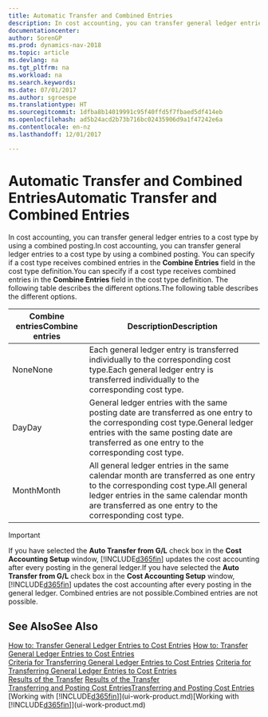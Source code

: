 ```yaml
---
title: Automatic Transfer and Combined Entries
description: In cost accounting, you can transfer general ledger entries to a cost type by using a combined posting. You can specify if a cost type receives combined entries in the **Combine Entries** field in the cost type definition. The following table describes the different options.
documentationcenter: 
author: SorenGP
ms.prod: dynamics-nav-2018
ms.topic: article
ms.devlang: na
ms.tgt_pltfrm: na
ms.workload: na
ms.search.keywords: 
ms.date: 07/01/2017
ms.author: sgroespe
ms.translationtype: HT
ms.sourcegitcommit: 1dfba8b14019991c95f40ffd5f7fbaed5df414eb
ms.openlocfilehash: ad5b24acd2b73b716bc02435906d9a1f47242e6a
ms.contentlocale: en-nz
ms.lasthandoff: 12/01/2017

---
```

# <a name="automatic-transfer-and-combined-entries"></a><span data-ttu-id="4a9bb-105">Automatic Transfer and Combined Entries</span><span class="sxs-lookup"><span data-stu-id="4a9bb-105">Automatic Transfer and Combined Entries</span></span>
<span data-ttu-id="4a9bb-106">In cost accounting, you can transfer general ledger entries to a cost type by using a combined posting.</span><span class="sxs-lookup"><span data-stu-id="4a9bb-106">In cost accounting, you can transfer general ledger entries to a cost type by using a combined posting.</span></span> <span data-ttu-id="4a9bb-107">You can specify if a cost type receives combined entries in the **Combine Entries** field in the cost type definition.</span><span class="sxs-lookup"><span data-stu-id="4a9bb-107">You can specify if a cost type receives combined entries in the **Combine Entries** field in the cost type definition.</span></span> <span data-ttu-id="4a9bb-108">The following table describes the different options.</span><span class="sxs-lookup"><span data-stu-id="4a9bb-108">The following table describes the different options.</span></span>  

|<span data-ttu-id="4a9bb-109">Combine entries</span><span class="sxs-lookup"><span data-stu-id="4a9bb-109">Combine entries</span></span>|<span data-ttu-id="4a9bb-110">Description</span><span class="sxs-lookup"><span data-stu-id="4a9bb-110">Description</span></span>|  
|---------------------|-----------------|  
|<span data-ttu-id="4a9bb-111">None</span><span class="sxs-lookup"><span data-stu-id="4a9bb-111">None</span></span>|<span data-ttu-id="4a9bb-112">Each general ledger entry is transferred individually to the corresponding cost type.</span><span class="sxs-lookup"><span data-stu-id="4a9bb-112">Each general ledger entry is transferred individually to the corresponding cost type.</span></span>|  
|<span data-ttu-id="4a9bb-113">Day</span><span class="sxs-lookup"><span data-stu-id="4a9bb-113">Day</span></span>|<span data-ttu-id="4a9bb-114">General ledger entries with the same posting date are transferred as one entry to the corresponding cost type.</span><span class="sxs-lookup"><span data-stu-id="4a9bb-114">General ledger entries with the same posting date are transferred as one entry to the corresponding cost type.</span></span>|  
|<span data-ttu-id="4a9bb-115">Month</span><span class="sxs-lookup"><span data-stu-id="4a9bb-115">Month</span></span>|<span data-ttu-id="4a9bb-116">All general ledger entries in the same calendar month are transferred as one entry to the corresponding cost type.</span><span class="sxs-lookup"><span data-stu-id="4a9bb-116">All general ledger entries in the same calendar month are transferred as one entry to the corresponding cost type.</span></span>|  

> [!IMPORTANT]  
>  <span data-ttu-id="4a9bb-117">If you have selected the **Auto Transfer from G/L** check box in the **Cost Accounting Setup** window, [!INCLUDE[d365fin](includes/d365fin_md.md)] updates the cost accounting after every posting in the general ledger.</span><span class="sxs-lookup"><span data-stu-id="4a9bb-117">If you have selected the **Auto Transfer from G/L** check box in the **Cost Accounting Setup** window, [!INCLUDE[d365fin](includes/d365fin_md.md)] updates the cost accounting after every posting in the general ledger.</span></span> <span data-ttu-id="4a9bb-118">Combined entries are not possible.</span><span class="sxs-lookup"><span data-stu-id="4a9bb-118">Combined entries are not possible.</span></span>  

## <a name="see-also"></a><span data-ttu-id="4a9bb-119">See Also</span><span class="sxs-lookup"><span data-stu-id="4a9bb-119">See Also</span></span>  
 <span data-ttu-id="4a9bb-120">[How to: Transfer General Ledger Entries to Cost Entries](finance-how-to-transfer-general-ledger-entries-to-cost-entries.md) </span><span class="sxs-lookup"><span data-stu-id="4a9bb-120">[How to: Transfer General Ledger Entries to Cost Entries](finance-how-to-transfer-general-ledger-entries-to-cost-entries.md) </span></span>  
 <span data-ttu-id="4a9bb-121">[Criteria for Transferring General Ledger Entries to Cost Entries](finance-criteria-for-transferring-general-ledger-entries-to-cost-entries.md) </span><span class="sxs-lookup"><span data-stu-id="4a9bb-121">[Criteria for Transferring General Ledger Entries to Cost Entries](finance-criteria-for-transferring-general-ledger-entries-to-cost-entries.md) </span></span>  
 <span data-ttu-id="4a9bb-122">[Results of the Transfer](finance-results-of-the-transfer.md) </span><span class="sxs-lookup"><span data-stu-id="4a9bb-122">[Results of the Transfer](finance-results-of-the-transfer.md) </span></span>  
 [<span data-ttu-id="4a9bb-123">Transferring and Posting Cost Entries</span><span class="sxs-lookup"><span data-stu-id="4a9bb-123">Transferring and Posting Cost Entries</span></span>](finance-transfer-and-post-cost-entries.md)  
 <span data-ttu-id="4a9bb-124">[Working with [!INCLUDE[d365fin](includes/d365fin_md.md)]](ui-work-product.md)</span><span class="sxs-lookup"><span data-stu-id="4a9bb-124">[Working with [!INCLUDE[d365fin](includes/d365fin_md.md)]](ui-work-product.md)</span></span>


